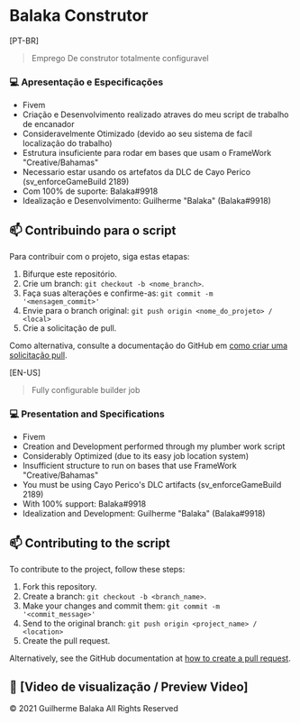 # Balaka Construtor

[PT-BR]
> Emprego De construtor totalmente configuravel 


### 💻 Apresentação e Especificações 

- Fivem 
- Criação e Desenvolvimento realizado atraves do meu script de trabalho de encanador
- Consideravelmente Otimizado (devido ao seu sistema de facil localização do trabalho) 
- Estrutura insuficiente para rodar em bases que usam o FrameWork "Creative/Bahamas"
- Necessario estar usando os artefatos da DLC de Cayo Perico (sv_enforceGameBuild 2189)
- Com 100% de suporte: Balaka#9918
- Idealização e Desenvolvimento: Guilherme "Balaka" (Balaka#9918) 

## 📫 Contribuindo para o script

Para contribuir com o projeto, siga estas etapas:

1. Bifurque este repositório.
2. Crie um branch: `git checkout -b <nome_branch>`.
3. Faça suas alterações e confirme-as: `git commit -m '<mensagem_commit>'`
4. Envie para o branch original: `git push origin <nome_do_projeto> / <local>`
5. Crie a solicitação de pull.

Como alternativa, consulte a documentação do GitHub em [como criar uma solicitação pull](https://help.github.com/en/github/collaborating-with-issues-and-pull-requests/creating-a-pull-request).


[EN-US]

> Fully configurable builder job


### 💻 Presentation and Specifications

- Fivem
- Creation and Development performed through my plumber work script
- Considerably Optimized (due to its easy job location system)
- Insufficient structure to run on bases that use FrameWork "Creative/Bahamas"
- You must be using Cayo Perico's DLC artifacts (sv_enforceGameBuild 2189)
- With 100% support: Balaka#9918
- Idealization and Development: Guilherme "Balaka" (Balaka#9918)

## 📫 Contributing to the script

To contribute to the project, follow these steps:

1. Fork this repository.
2. Create a branch: `git checkout -b <branch_name>`.
3. Make your changes and commit them: `git commit -m '<commit_message>'`
4. Send to the original branch: `git push origin <project_name> / <location>`
5. Create the pull request.

Alternatively, see the GitHub documentation at [how to create a pull request](https://help.github.com/en/github/collaborating-with-issues-and-pull-requests/creating-a-pull-request ).


## 🔎 [Video de visualização / Preview Video]

© 2021 Guilherme Balaka All Rights Reserved

